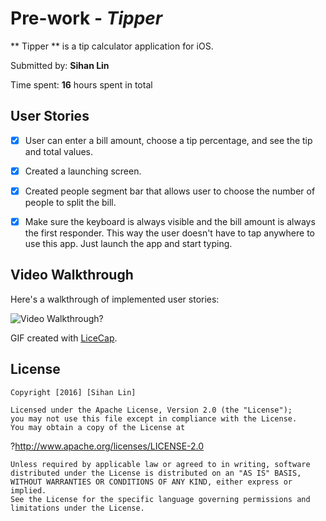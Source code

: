 # Pre-work - *Tipper*

** Tipper ** is a tip calculator application for iOS.

Submitted by: **Sihan Lin**

Time spent: **16** hours spent in total

## User Stories

* [x] User can enter a bill amount, choose a tip percentage, and see the tip and total values.
* [x] Created a launching screen.
* [x] Created people segment bar that allows user to choose the number of people to split the bill.
* [x] Make sure the keyboard is always visible and the bill amount is always the first responder. This way the user doesn't have to tap anywhere to use this app. Just launch the app and start typing.


## Video Walkthrough

Here's a walkthrough of implemented user stories:

<img src='https://cloud.githubusercontent.com/assets/18485573/21071808/44a7c0b8-be7b-11e6-9d9e-cf82214a3c42.gif' title='Video Walkthrough' width='' alt='Video Walkthrough?' />

GIF created with [LiceCap](?http://www.cockos.com/licecap/).

## License

    Copyright [2016] [Sihan Lin]

    Licensed under the Apache License, Version 2.0 (the "License");
    you may not use this file except in compliance with the License.
    You may obtain a copy of the License at

?http://www.apache.org/licenses/LICENSE-2.0

    Unless required by applicable law or agreed to in writing, software
    distributed under the License is distributed on an "AS IS" BASIS,
    WITHOUT WARRANTIES OR CONDITIONS OF ANY KIND, either express or implied.
    See the License for the specific language governing permissions and
    limitations under the License.




